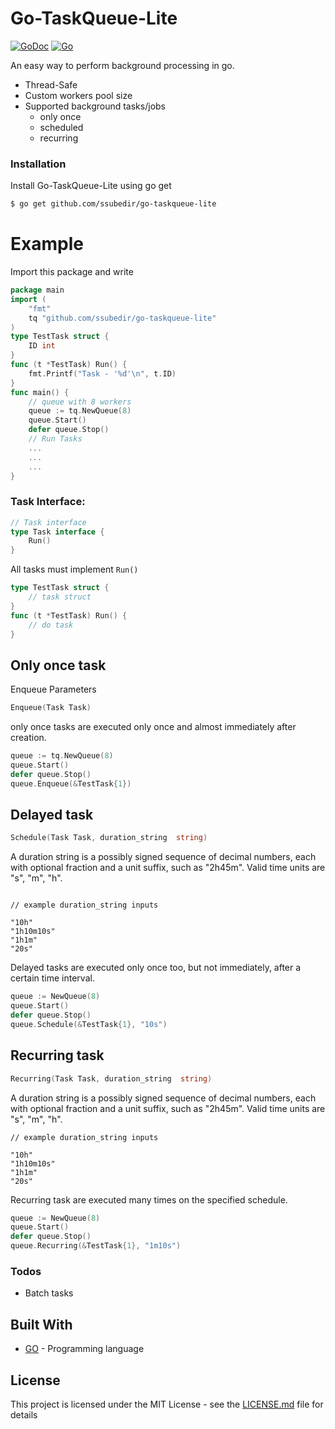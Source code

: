 # Go-TaskQueue-Lite 
[![GoDoc](https://godoc.org/github.com/sparrc/go-ping?status.svg)](https://godoc.org/github.com/ssubedir/go-taskqueue-lite)
[![Go](https://github.com/ssubedir/go-taskqueue-lite/workflows/Go/badge.svg)](https://github.com/ssubedir/go-taskqueue-lite/actions)

An easy way to perform background processing in go. 
  - Thread-Safe
  - Custom workers pool size
  - Supported background tasks/jobs
  	- only once
  	- scheduled
  	- recurring
  

### Installation

Install Go-TaskQueue-Lite using go get

```sh
$ go get github.com/ssubedir/go-taskqueue-lite
```
# Example
Import this package and write
```go
package main
import (
	"fmt"
	tq "github.com/ssubedir/go-taskqueue-lite"
)
type TestTask struct {
	ID int
}
func (t *TestTask) Run() {
	fmt.Printf("Task - '%d'\n", t.ID)
}
func main() {
	// queue with 8 workers
	queue := tq.NewQueue(8)
	queue.Start()
	defer queue.Stop()
	// Run Tasks
	...
	...
	...
}
```
### Task Interface:
```go
// Task interface
type Task interface {
	Run()
}
```

All tasks must implement `Run()`

```go
type TestTask struct {
    // task struct
}
func (t *TestTask) Run() {
    // do task
}
```

## Only once task

Enqueue Parameters

```go
Enqueue(Task Task)
```

only once tasks are executed only once and almost immediately after creation. 
```go
queue := tq.NewQueue(8)
queue.Start()
defer queue.Stop()
queue.Enqueue(&TestTask{1})
```

## Delayed task

```go
Schedule(Task Task, duration_string  string)
```
A duration string is a possibly signed sequence of decimal numbers, each with optional fraction and a unit suffix, such as  "2h45m". Valid time units are "s", "m", "h". 

```

// example duration_string inputs

"10h"
"1h10m10s"
"1h1m"
"20s"
```


Delayed tasks are executed only once too, but not immediately, after a certain time interval.
```go
queue := NewQueue(8)
queue.Start()
defer queue.Stop()
queue.Schedule(&TestTask{1}, "10s")
```


## Recurring task

```go
Recurring(Task Task, duration_string  string)
```
A duration string is a possibly signed sequence of decimal numbers, each with optional fraction and a unit suffix, such as  "2h45m". Valid time units are "s", "m", "h". 

```
// example duration_string inputs

"10h"
"1h10m10s"
"1h1m"
"20s"
```

Recurring task are executed many times on the specified schedule.
```go
queue := NewQueue(8)
queue.Start()
defer queue.Stop()
queue.Recurring(&TestTask{1}, "1m10s")
```


### Todos
 - Batch tasks


## Built With

* [GO](https://golang.org/) - Programming language


## License

This project is licensed under the MIT License - see the [LICENSE.md](https://github.com/ssubedir/go-taskqueue-lite/blob/master/LICENSE) file for details

